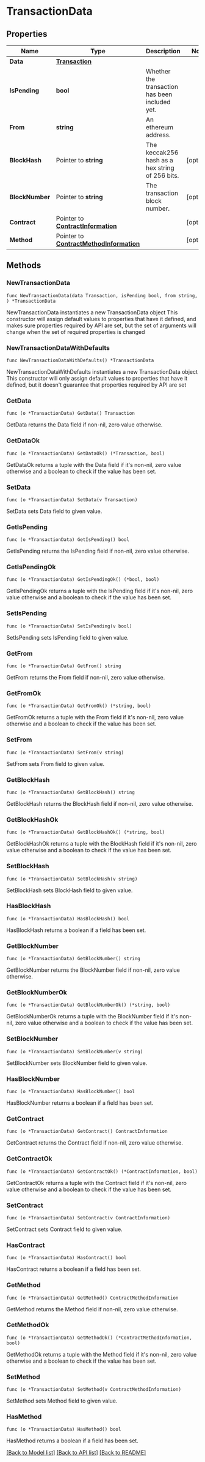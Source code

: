 # TransactionData

## Properties

Name | Type | Description | Notes
------------ | ------------- | ------------- | -------------
**Data** | [**Transaction**](Transaction.md) |  | 
**IsPending** | **bool** | Whether the transaction has been included yet. | 
**From** | **string** | An ethereum address. | 
**BlockHash** | Pointer to **string** | The keccak256 hash as a hex string of 256 bits. | [optional] 
**BlockNumber** | Pointer to **string** | The transaction block number. | [optional] 
**Contract** | Pointer to [**ContractInformation**](ContractInformation.md) |  | [optional] 
**Method** | Pointer to [**ContractMethodInformation**](ContractMethodInformation.md) |  | [optional] 

## Methods

### NewTransactionData

`func NewTransactionData(data Transaction, isPending bool, from string, ) *TransactionData`

NewTransactionData instantiates a new TransactionData object
This constructor will assign default values to properties that have it defined,
and makes sure properties required by API are set, but the set of arguments
will change when the set of required properties is changed

### NewTransactionDataWithDefaults

`func NewTransactionDataWithDefaults() *TransactionData`

NewTransactionDataWithDefaults instantiates a new TransactionData object
This constructor will only assign default values to properties that have it defined,
but it doesn't guarantee that properties required by API are set

### GetData

`func (o *TransactionData) GetData() Transaction`

GetData returns the Data field if non-nil, zero value otherwise.

### GetDataOk

`func (o *TransactionData) GetDataOk() (*Transaction, bool)`

GetDataOk returns a tuple with the Data field if it's non-nil, zero value otherwise
and a boolean to check if the value has been set.

### SetData

`func (o *TransactionData) SetData(v Transaction)`

SetData sets Data field to given value.


### GetIsPending

`func (o *TransactionData) GetIsPending() bool`

GetIsPending returns the IsPending field if non-nil, zero value otherwise.

### GetIsPendingOk

`func (o *TransactionData) GetIsPendingOk() (*bool, bool)`

GetIsPendingOk returns a tuple with the IsPending field if it's non-nil, zero value otherwise
and a boolean to check if the value has been set.

### SetIsPending

`func (o *TransactionData) SetIsPending(v bool)`

SetIsPending sets IsPending field to given value.


### GetFrom

`func (o *TransactionData) GetFrom() string`

GetFrom returns the From field if non-nil, zero value otherwise.

### GetFromOk

`func (o *TransactionData) GetFromOk() (*string, bool)`

GetFromOk returns a tuple with the From field if it's non-nil, zero value otherwise
and a boolean to check if the value has been set.

### SetFrom

`func (o *TransactionData) SetFrom(v string)`

SetFrom sets From field to given value.


### GetBlockHash

`func (o *TransactionData) GetBlockHash() string`

GetBlockHash returns the BlockHash field if non-nil, zero value otherwise.

### GetBlockHashOk

`func (o *TransactionData) GetBlockHashOk() (*string, bool)`

GetBlockHashOk returns a tuple with the BlockHash field if it's non-nil, zero value otherwise
and a boolean to check if the value has been set.

### SetBlockHash

`func (o *TransactionData) SetBlockHash(v string)`

SetBlockHash sets BlockHash field to given value.

### HasBlockHash

`func (o *TransactionData) HasBlockHash() bool`

HasBlockHash returns a boolean if a field has been set.

### GetBlockNumber

`func (o *TransactionData) GetBlockNumber() string`

GetBlockNumber returns the BlockNumber field if non-nil, zero value otherwise.

### GetBlockNumberOk

`func (o *TransactionData) GetBlockNumberOk() (*string, bool)`

GetBlockNumberOk returns a tuple with the BlockNumber field if it's non-nil, zero value otherwise
and a boolean to check if the value has been set.

### SetBlockNumber

`func (o *TransactionData) SetBlockNumber(v string)`

SetBlockNumber sets BlockNumber field to given value.

### HasBlockNumber

`func (o *TransactionData) HasBlockNumber() bool`

HasBlockNumber returns a boolean if a field has been set.

### GetContract

`func (o *TransactionData) GetContract() ContractInformation`

GetContract returns the Contract field if non-nil, zero value otherwise.

### GetContractOk

`func (o *TransactionData) GetContractOk() (*ContractInformation, bool)`

GetContractOk returns a tuple with the Contract field if it's non-nil, zero value otherwise
and a boolean to check if the value has been set.

### SetContract

`func (o *TransactionData) SetContract(v ContractInformation)`

SetContract sets Contract field to given value.

### HasContract

`func (o *TransactionData) HasContract() bool`

HasContract returns a boolean if a field has been set.

### GetMethod

`func (o *TransactionData) GetMethod() ContractMethodInformation`

GetMethod returns the Method field if non-nil, zero value otherwise.

### GetMethodOk

`func (o *TransactionData) GetMethodOk() (*ContractMethodInformation, bool)`

GetMethodOk returns a tuple with the Method field if it's non-nil, zero value otherwise
and a boolean to check if the value has been set.

### SetMethod

`func (o *TransactionData) SetMethod(v ContractMethodInformation)`

SetMethod sets Method field to given value.

### HasMethod

`func (o *TransactionData) HasMethod() bool`

HasMethod returns a boolean if a field has been set.


[[Back to Model list]](../README.md#documentation-for-models) [[Back to API list]](../README.md#documentation-for-api-endpoints) [[Back to README]](../README.md)


